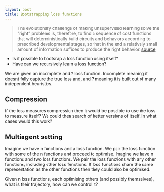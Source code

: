 ```yaml
---
layout: post
title: Bootstrapping loss functions
---
```


> The evolutionary challenge of making unsupervised learning solve the “right” problems is, therefore, to find a sequence of cost functions that will deterministically build circuits and behaviors according to prescribed developmental stages, so that in the end a relatively small amount of information suffices to produce the right behavior. [source](https://www.frontiersin.org/articles/10.3389/fncom.2016.00094/full)

- Is it possible to bootsrap a loss function using itself?
- Have can we recursively learn a loss function?

We are given an incomplete and ? loss function. Incomplete meaning it doesnt fully capture the true loss and, and ? meaning it is built out of many independent heuristics.

## Compression

If the loss measures compression then it would be possible to use the loss to measure itself? We could then search of better versions of itself.
In what cases would this work?

## Multiagent setting

Imagine we have n functions and a loss function. We pair the loss function with some of the n functions and proceed to optimise.
Imagine we have n functions and two loss functions. We pair the loss functions with any other functions, including other loss functions.
If loss functions share the same representation as the other functions then they could also be optimised.

Given n loss functions, each optimising others (and possibly themselves), what is their trajectory, how can we control it?
